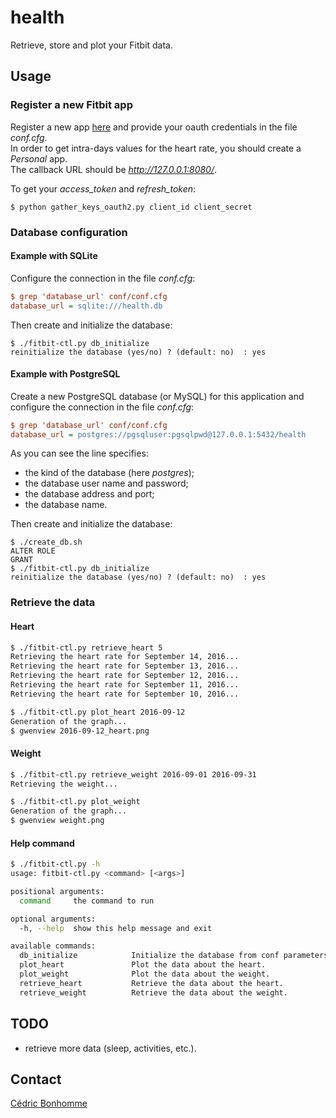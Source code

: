 # health

Retrieve, store and plot your Fitbit data.

## Usage

### Register a new Fitbit app

Register a new app [here](https://dev.fitbit.com/apps) and
provide your oauth credentials in the file *conf.cfg*.  
In order to get intra-days values for the heart rate, you should create a
*Personal* app.  
The callback URL should be *http://127.0.0.1:8080/*.

To get your *access_token* and *refresh_token*:

```shell
$ python gather_keys_oauth2.py client_id client_secret
```

### Database configuration

#### Example with SQLite

Configure the connection in the file *conf.cfg*:

```ini
$ grep 'database_url' conf/conf.cfg
database_url = sqlite:///health.db
```

Then create and initialize the database:

```shell
$ ./fitbit-ctl.py db_initialize
reinitialize the database (yes/no) ? (default: no)  : yes
```

#### Example with PostgreSQL

Create a new PostgreSQL database (or MySQL) for this application and
configure the connection in the file *conf.cfg*:

```ini
$ grep 'database_url' conf/conf.cfg
database_url = postgres://pgsqluser:pgsqlpwd@127.0.0.1:5432/health
```

As you can see the line specifies:
* the kind of the database (here *postgres*);
* the database user name and password;
* the database address and port;
* the database name.

Then create and initialize the database:

```shell
$ ./create_db.sh
ALTER ROLE
GRANT
$ ./fitbit-ctl.py db_initialize
reinitialize the database (yes/no) ? (default: no)  : yes
```

### Retrieve the data

#### Heart

```bash
$ ./fitbit-ctl.py retrieve_heart 5
Retrieving the heart rate for September 14, 2016...
Retrieving the heart rate for September 13, 2016...
Retrieving the heart rate for September 12, 2016...
Retrieving the heart rate for September 11, 2016...
Retrieving the heart rate for September 10, 2016...

$ ./fitbit-ctl.py plot_heart 2016-09-12
Generation of the graph...
$ gwenview 2016-09-12_heart.png
```

#### Weight

```bash
$ ./fitbit-ctl.py retrieve_weight 2016-09-01 2016-09-31
Retrieving the weight...

$ ./fitbit-ctl.py plot_weight
Generation of the graph...
$ gwenview weight.png
```

#### Help command

```bash
$ ./fitbit-ctl.py -h
usage: fitbit-ctl.py <command> [<args>]

positional arguments:
  command     the command to run

optional arguments:
  -h, --help  show this help message and exit

available commands:
  db_initialize            Initialize the database from conf parameters.
  plot_heart               Plot the data about the heart.
  plot_weight              Plot the data about the weight.
  retrieve_heart           Retrieve the data about the heart.
  retrieve_weight          Retrieve the data about the weight.
```


## TODO

* retrieve more data (sleep, activities, etc.).

## Contact

[Cédric Bonhomme](https://www.cedricbonhomme.org)
